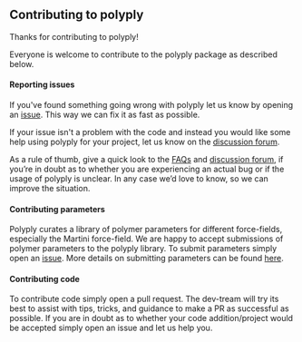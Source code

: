 ## Contributing to polyply

Thanks for contributing to polyply!

Everyone is welcome to contribute to the polyply package as described below. 

#### Reporting issues

If you've found something going wrong with polyply let us know by opening an [issue](https://github.com/marrink-lab/polyply_1.0/issues). This way we can fix it as fast as possible. 

If your issue isn't a problem with the code and instead you would like some help using polyply for your project, let us know on the [discussion forum](https://github.com/marrink-lab/polyply_1.0/discussions).

As a rule of thumb, give a quick look to the [FAQs]( https://github.com/marrink-lab/polyply_1.0/wiki/FAQs) and [discussion forum]( https://github.com/marrink-lab/polyply_1.0/discussions), 
if you’re in doubt as to whether you are experiencing an actual bug or if the usage of polyply is unclear. In any case we’d love to know, so we can improve the situation. 

#### Contributing parameters

Polyply curates a library of polymer parameters for different force-fields, especially the Martini force-field. We are happy to accept submissions of polymer parameters to the polyply library. To submit parameters simply open an [issue](https://github.com/marrink-lab/polyply_1.0/issues). More details on submitting parameters can be found 
[here](https://github.com/marrink-lab/polyply_1.0/wiki/Submit-polymer-parameters).

#### Contributing code

To contribute code simply open a pull request. The dev-tream will try its best to assist with tips, tricks, and guidance to make a PR as successful as possible. If you are in doubt as to whether your code addition/project would be accepted simply open an issue and let us help you. 

